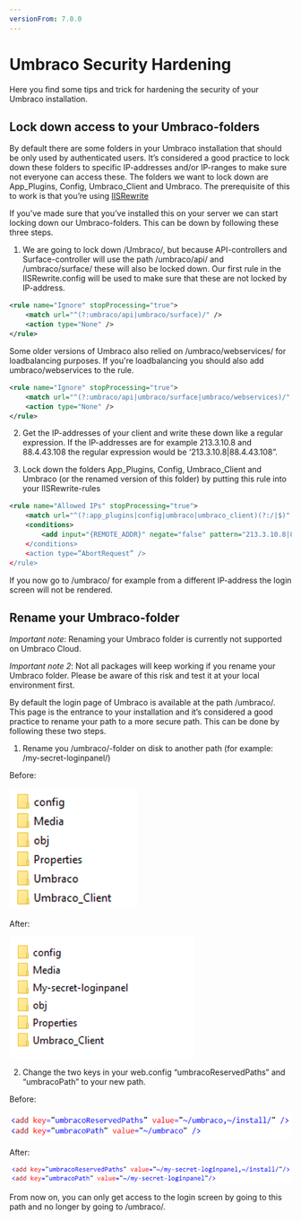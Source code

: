 ```yaml
---
versionFrom: 7.0.0
---
```


# Umbraco Security Hardening

Here you find some tips and trick for hardening the security of your Umbraco installation.

## Lock down access to your Umbraco-folders

By default there are some folders in your Umbraco installation that should be only used by authenticated users. It’s considered a good practice to lock down these folders to specific IP-addresses and/or IP-ranges to make sure not everyone can access these.
The folders we want to lock down are App_Plugins, Config, Umbraco_Client and Umbraco.
The prerequisite of this to work is that you’re using [IISRewrite](../../Routing/IISRewriteRules/index.md) 

If you’ve made sure that you’ve installed this on your server we can start locking down our Umbraco-folders. This can be down by following these three steps.

1. We are going to lock down /Umbraco/, but because API-controllers and Surface-controller will use the path /umbraco/api/ and /umbraco/surface/ these will also be locked down. Our first rule in the IISRewrite.config will be used to make sure that these are not locked by IP-address.

```xml
<rule name="Ignore" stopProcessing="true">
    <match url="^(?:umbraco/api|umbraco/surface)/" />
    <action type="None" />
</rule>
```

Some older versions of Umbraco also relied on /umbraco/webservices/ for loadbalancing purposes. If you're loadbalancing you should also add umbraco/webservices to the rule.

```xml
<rule name="Ignore" stopProcessing="true">
    <match url="^(?:umbraco/api|umbraco/surface|umbraco/webservices)/" />
    <action type="None" />
</rule>
```

2. Get the IP-addresses of your client and write these down like a regular expression. If the IP-addresses are for example 213.3.10.8 and 88.4.43.108 the regular expression would be ‘213.3.10.8|88.4.43.108”.

3. Lock down the folders App_Plugins, Config, Umbraco_Client and Umbraco (or the renamed version of this folder) by putting this rule into your IISRewrite-rules

```xml
<rule name="Allowed IPs" stopProcessing="true">
    <match url="^(?:app_plugins|config|umbraco|umbraco_client)(?:/|$)" />
    <conditions>
        <add input="{REMOTE_ADDR}" negate="false" pattern="213.3.10.8|88.4.43.108”>
    </conditions>
    <action type=”AbortRequest” />
</rule>
```

If you now go to /umbraco/ for example from a different IP-address the login screen will not be rendered.

## Rename your Umbraco-folder
*Important note*: Renaming your Umbraco folder is currently not supported on Umbraco Cloud.

*Important note 2*: Not all packages will keep working if you rename your Umbraco folder. Please be aware of this risk and test it at your local environment first.

By default the login page of Umbraco is available at the path /umbraco/. This page is the entrance to your installation and it’s considered a good practice to rename your path to a more secure path.
This can be done by following these two steps.

1. Rename you /umbraco/-folder on disk to another path (for example: /my-secret-loginpanel/)

Before:

![Umbraco-folder on disk - before](images/foldersondisk-before.png)

After:

![Umbraco-folder on disk - after](images/foldersondisk-after.png)

2. Change the two keys in your web.config “umbracoReservedPaths” and “umbracoPath” to your new path.

Before:

![Web.config - before](images/webconfig-before.png)

After:

![Web.config - after](images/webconfig-after.png)

From now on, you can only get access to the login screen by going to this path and no longer by going to /umbraco/.
